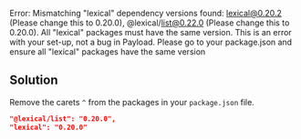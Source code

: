 Error: Mismatching "lexical" dependency versions found: lexical@0.20.2 (Please change this to 0.20.0), @lexical/list@0.22.0 (Please change this to 0.20.0). All "lexical" packages must have the same version. This is an error with your set-up, not a bug in Payload. Please go to your package.json and ensure all "lexical" packages have the same version

## Solution

Remove the carets `^` from the packages in your `package.json` file.

```json
"@lexical/list": "0.20.0",
"lexical": "0.20.0"
```
